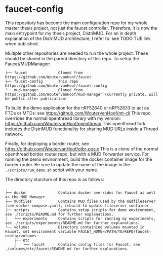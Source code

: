 # faucet-config
This repository has become the main configuration repo for my whole master thesis project, not just the faucet controller.
Therefore, it is now the main entrypoint for my thesis project, DistriMUD.
For an in depth explanation of the DistriMUD architecture, I refer to: see TODO TUE link when published.

Multiple other repositories are needed to run the whole project. These should be cloned in the parent directory of this repo.
To setup the Faucet/MUDManager:
```
├── faucet              Cloned from https://github.com/WoutervanHoof/faucet
├── faucet-config       This repo https://github.com/WoutervanHoof/faucet-config
└── mud-manager         Cloned from https://github.com/WoutervanHoof/mud-manager (currently private, will be public after publication)
```

To build the demo application for the nRF52840 or nRF52833 to act as FTDs or MTDs: see https://github.com/WoutervanHoof/mt-cli
This repo overrides the normal openthread library with my version: https://github.com/WoutervanHoof/openthread
This openthread fork includes the DistriMUD functionality for sharing MUD URLs inside a Thread network.

Finally, for deploying a border router, see https://github.com/WoutervanHoof/otbr-posix
This is a clone of the normal openthread border router repo, but with a MUD Forwarder service.
For running the demo environment, build the docker container image for the border router. Be sure to update the name of the image in the `./scripts/run_demo.sh` script with your name.


The directory sturcture of this repo is as follows:
```
.
├── docker              Contains docker overrides for Faucet as well as the MUD Manager.
├── mudfiles            Contains MUD files used by the mudfileserver (see docker-compose.yaml), rebuild to update fileserver container.
├── scripts             Contains setup scripts for demo environment, see ./scripts/README.md for further explanations.
│   └── experiments     Contains scripts for running my experiments, see ./scripts/experiments/README.md for further explanations.
└── volumes             Directory containing volumes mounted in Faucet, set environment variable FAUCET_HOME=/PATH/TO/REPO/faucet-config/volumes
    ├── etc
    │   └── faucet      Contains config files for Faucet, see ./volumes/etc/faucet/README.md for further explanations.
```